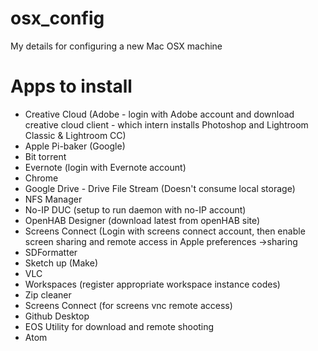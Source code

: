 # osx_config
My details for configuring a new Mac OSX machine

# Apps to install
* Creative Cloud (Adobe - login with Adobe account and download creative cloud client - which intern installs Photoshop and Lightroom Classic & Lightroom CC)
* Apple Pi-baker (Google)
* Bit torrent
* Evernote (login with Evernote account)
* Chrome
* Google Drive - Drive File Stream (Doesn't consume local storage)
* NFS Manager
* No-IP DUC (setup to run daemon with no-IP account)
* OpenHAB Designer (download latest from openHAB site)
* Screens Connect (Login with screens connect account, then enable screen sharing and remote access in Apple preferences ->sharing
* SDFormatter
* Sketch up (Make)
* VLC
* Workspaces (register appropriate workspace instance codes)
* Zip cleaner
* Screens Connect (for screens vnc remote access)
* Github Desktop
* EOS Utility for download and remote shooting
* Atom
